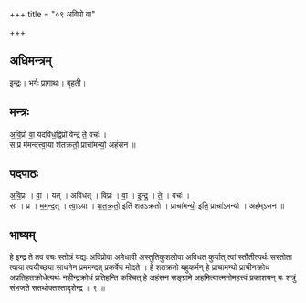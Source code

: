 +++
title = "०९ अविप्रो वा"

+++
## अधिमन्त्रम्
इन्द्रः। भर्गः प्रागाथः। बृहती।

## मन्त्रः
अ॒वि॒प्रो वा॒ यदवि॑ध॒द्विप्रो॑ वेन्द्र ते॒ वचः॑ ।  
स प्र म॑मन्दत्त्वा॒या श॑तक्रतो॒ प्राचा॑मन्यो॒ अहं॑सन ॥

## पदपाठः
अ॒वि॒प्रः । वा॒ । यत् । अवि॑धत् । विप्रः॑ । वा॒ । इ॒न्द्र॒ । ते॒ । वचः॑ ।  
सः । प्र । म॒म॒न्द॒त् । त्वा॒ऽया । श॒त॒क्र॒तो॒ इति॑ शतऽक्रतो । प्राचा॑मन्यो॒ इति॒ प्राचा॑ऽमन्यो । अह॑म्ऽसन ॥

## भाष्यम्
हे इन्द्र ते तव वचः स्तोत्रं यद्यः अविप्रोवा अमेधावी अस्तुतिकुशलोवा अविधत् कुर्यात् त्वां स्तौतीत्यर्थः सस्तोता त्वाया त्वयीच्छया साधनेन प्रममन्दत् प्रकर्षेण मोदते । हे शतक्रतो बहुकर्मन् हे प्राचामन्यो प्राचीनक्रोध अप्रतिहतक्रोधेत्यर्थः नहीन्द्रक्रोधं प्रतिहन्ति कश्चित् हे अहंसन सङ्ग्रामे अहमित्यात्मनोमहत्त्वं प्रकाशयन् यः शत्रुं संभजते सतथोक्तस्तादृशेन्द्र ॥ ९ ॥